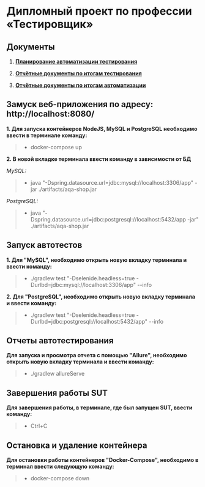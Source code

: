 # Дипломный проект по профессии «Тестировщик»
## Документы

1. **[Планирование автоматизации тестирования](https://github.com/Vitalya717/Project_diploma/blob/main/documents/Plan.md)**

2. **[Отчётные документы по итогам тестирования](https://github.com/Vitalya717/Project_diploma/blob/main/documents/Report.md)**

3. **[Отчётные документы по итогам автоматизации](https://github.com/Vitalya717/Project_diploma/blob/main/documents/Summary.md)**

## Замуск веб-приложения по адресу: http://localhost:8080/

**1. Для запуска контейнеров NodeJS, MySQL и PostgreSQL необходимо ввести в терминале команду:**
> * docker-compose up

**2. В новой вкладке терминала ввести команду в зависимости от БД**
   
   *MySQL:*
   > * java "-Dspring.datasource.url=jdbc:mysql://localhost:3306/app" -jar ./artifacts/aqa-shop.jar

   *PostgreSQL:*
   > * java "-Dspring.datasource.url=jdbc:postgresql://localhost:5432/app -jar" ./artifacts/aqa-shop.jar

## Запуск автотестов

**1. Для "MySQL", необходимо открыть новую вкладку терминала и ввести команду:**
> * ./gradlew test "-Dselenide.headless=true -Durlbd=jdbc:mysql://localhost:3306/app" --info

**2. Для "PostgreSQL", необходимо открыть новую вкладку терминала и ввести команду:**
> * ./gradlew test "-Dselenide.headless=true -Durlbd=jdbc:postgresql://localhost:5432/app" --info

## Отчеты автотестирования

**Для запуска и просмотра отчета с помощью "Allure", необходимо открыть новую вкладку терминала и ввести команду:**
> * ./gradlew allureServe

## Завершения работы SUT

**Для завершения работы, в терминале, где был запущен SUT, ввести команду:**
> * Ctrl+C

## Остановка и удаление контейнера

**Для остановки работы контейнеров "Docker-Compose", необходимо в терминал ввести следующую команду:**
> * docker-compose down




